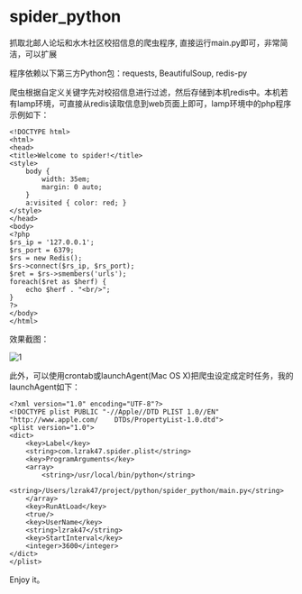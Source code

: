 spider_python
=============

抓取北邮人论坛和水木社区校招信息的爬虫程序, 直接运行main.py即可，非常简洁，可以扩展

程序依赖以下第三方Python包：requests, BeautifulSoup, redis-py
    
爬虫根据自定义关键字先对校招信息进行过滤，然后存储到本机redis中。本机若有lamp环境，可直接从redis读取信息到web页面上即可，lamp环境中的php程序示例如下：

    <!DOCTYPE html>
    <html>
    <head>
    <title>Welcome to spider!</title>
    <style>
        body {
            width: 35em;
            margin: 0 auto;
        }
        a:visited { color: red; }
    </style>
    </head>
    <body>
    <?php
    $rs_ip = '127.0.0.1';
    $rs_port = 6379;
    $rs = new Redis();
    $rs->connect($rs_ip, $rs_port);
    $ret = $rs->smembers('urls');
    foreach($ret as $herf) {
        echo $herf . "<br/>";
    }
    ?>
    </body>
    </html>

效果截图：
    
![1](https://lh3.googleusercontent.com/-mqsrIBbWj4A/UfiLMw4sW2I/AAAAAAAAAGE/_IHC__pJVxE/w958-h190-no/%25E5%25B1%258F%25E5%25B9%2595%25E5%25BF%25AB%25E7%2585%25A7+2013-07-31+%25E4%25B8%258A%25E5%258D%258811.56.48.png)

此外，可以使用crontab或launchAgent(Mac OS X)把爬虫设定成定时任务，我的launchAgent如下：

    <?xml version="1.0" encoding="UTF-8"?>
    <!DOCTYPE plist PUBLIC "-//Apple//DTD PLIST 1.0//EN" "http://www.apple.com/    DTDs/PropertyList-1.0.dtd">
    <plist version="1.0">
    <dict>
        <key>Label</key>
        <string>com.lzrak47.spider.plist</string>
        <key>ProgramArguments</key>
        <array>
            <string>/usr/local/bin/python</string>
            <string>/Users/lzrak47/project/python/spider_python/main.py</string>
        </array>
        <key>RunAtLoad</key>
        <true/>
        <key>UserName</key>
        <string>lzrak47</string>
        <key>StartInterval</key>
        <integer>3600</integer>
    </dict>
    </plist>

Enjoy it。

